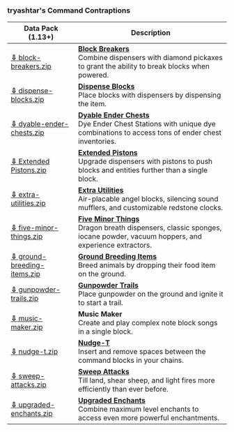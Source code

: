### tryashtar's Command Contraptions
Data Pack (1.13+)|Description
---|---
[**⇩** block-breakers.zip](https://minhaskamal.github.io/DownGit/#/home?url=https://github.com/tryashtar/minecraft-stuff/tree/master/contraptions/block-breakers&rootDirectory=false)|[**Block Breakers**](https://www.youtube.com/watch?v=aMwxQ2qsNwY)<br/>Combine dispensers with diamond pickaxes to grant the ability to break blocks when powered.
[**⇩** dispense-blocks.zip](https://minhaskamal.github.io/DownGit/#/home?url=https://github.com/tryashtar/minecraft-stuff/tree/master/contraptions/dispense-blocks&rootDirectory=false)|[**Dispense Blocks**](https://www.youtube.com/watch?v=po3BGH5M3f4)<br/>Place blocks with dispensers by dispensing the item.
[**⇩** dyable-ender-chests.zip](https://minhaskamal.github.io/DownGit/#/home?url=https://github.com/tryashtar/minecraft-stuff/tree/master/contraptions/dyable-ender-chests&rootDirectory=false)|[**Dyable Ender Chests**](https://www.youtube.com/watch?v=vdLghOxYSEM)<br/>Dye Ender Chest Stations with unique dye combinations to access tons of ender chest inventories.
[**⇩** Extended Pistons.zip](https://minhaskamal.github.io/DownGit/#/home?url=https://github.com/tryashtar/minecraft-stuff/tree/master/contraptions/Extended%20Pistons&rootDirectory=false)|[**Extended Pistons**](https://www.youtube.com/watch?v=hvgzWbBUWmU)<br/>Upgrade dispensers with pistons to push blocks and entities further than a single block.
[**⇩** extra-utilities.zip](https://minhaskamal.github.io/DownGit/#/home?url=https://github.com/tryashtar/minecraft-stuff/tree/master/contraptions/extra-utilities&rootDirectory=false)|[**Extra Utilities**](https://www.youtube.com/watch?v=R1NsE792A4k)<br/>Air-placable angel blocks, silencing sound mufflers, and customizable redstone clocks.
[**⇩** five-minor-things.zip](https://minhaskamal.github.io/DownGit/#/home?url=https://github.com/tryashtar/minecraft-stuff/tree/master/contraptions/five-minor-things&rootDirectory=false)|[**Five Minor Things**](https://www.youtube.com/watch?v=MQ-FjxqWa2E)<br/>Dragon breath dispensers, classic sponges, iocane powder, vacuum hoppers, and experience extractors.
[**⇩** ground-breeding-items.zip](https://minhaskamal.github.io/DownGit/#/home?url=https://github.com/tryashtar/minecraft-stuff/tree/master/contraptions/ground-breeding-items&rootDirectory=false)|[**Ground Breeding Items**](https://gfycat.com/BoldBeautifulBittern)<br/>Breed animals by dropping their food item on the ground.
[**⇩** gunpowder-trails.zip](https://minhaskamal.github.io/DownGit/#/home?url=https://github.com/tryashtar/minecraft-stuff/tree/master/contraptions/gunpowder-trails&rootDirectory=false)|[**Gunpowder Trails**](https://www.youtube.com/watch?v=KFxeGuDf3LY)<br/>Place gunpowder on the ground and ignite it to start a trail.
[**⇩** music-maker.zip](https://minhaskamal.github.io/DownGit/#/home?url=https://github.com/tryashtar/minecraft-stuff/tree/master/contraptions/music-maker&rootDirectory=false)|**Music Maker**<br/>Create and play complex note block songs in a single block.
[**⇩** nudge-t.zip](https://minhaskamal.github.io/DownGit/#/home?url=https://github.com/tryashtar/minecraft-stuff/tree/master/contraptions/nudge-t&rootDirectory=false)|[**Nudge-T**](https://www.youtube.com/watch?v=neXPo2XKif0)<br/>Insert and remove spaces between the command blocks in your chains.
[**⇩** sweep-attacks.zip](https://minhaskamal.github.io/DownGit/#/home?url=https://github.com/tryashtar/minecraft-stuff/tree/master/contraptions/sweep-attacks&rootDirectory=false)|[**Sweep Attacks**](https://www.youtube.com/watch?v=CswfItvWa_k)<br/>Till land, shear sheep, and light fires more efficiently than ever before.
[**⇩** upgraded-enchants.zip](https://minhaskamal.github.io/DownGit/#/home?url=https://github.com/tryashtar/minecraft-stuff/tree/master/contraptions/upgraded-enchants&rootDirectory=false)|[**Upgraded Enchants**](https://www.youtube.com/watch?v=cFXVcU5Do88)<br/>Combine maximum level enchants to access even more powerful enchantments.
